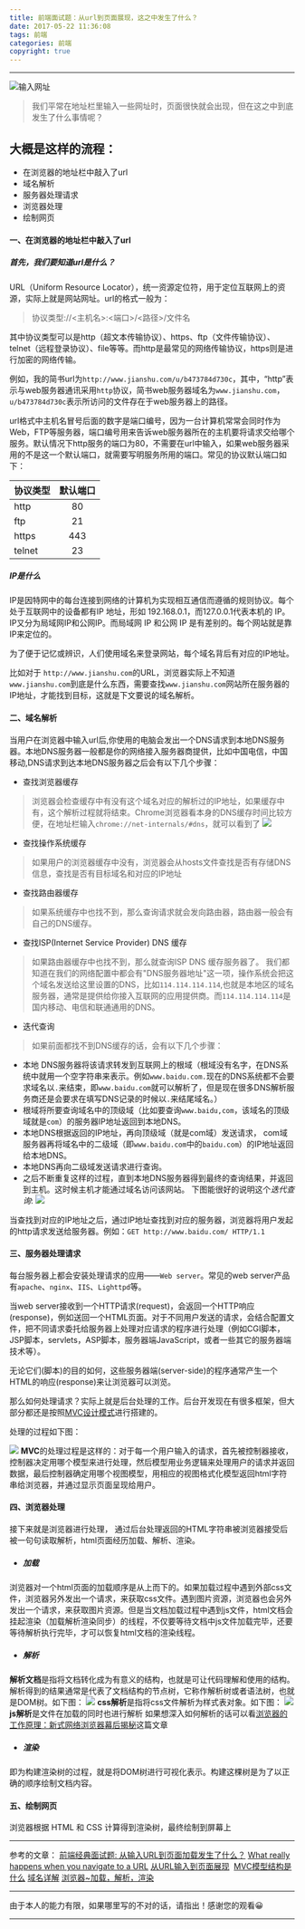 ```yaml
---
title: 前端面试题：从url到页面展现，这之中发生了什么？
date: 2017-05-22 11:36:08
tags: 前端 
categories: 前端
copyright: true
---
```


-------

![输入网址](http://upload-images.jianshu.io/upload_images/5308475-252af260aa56871a.jpg?imageMogr2/auto-orient/strip%7CimageView2/2/w/1240)

> 我们平常在地址栏里输入一些网址时，页面很快就会出现，但在这之中到底发生了什么事情呢？


<!--more-->


## 大概是这样的流程：
- 在浏览器的地址栏中敲入了url
- 域名解析
- 服务器处理请求
- 浏览器处理
- 绘制网页


#### 一、在浏览器的地址栏中敲入了url
##### 首先，我们要知道url是什么？
URL（Uniform Resource Locator），统一资源定位符，用于定位互联网上的资源，实际上就是网站网址。url的格式一般为：
>协议类型://<主机名>:<端口>/<路径>/文件名

其中协议类型可以是http（超文本传输协议）、https、ftp（文件传输协议）、telnet（远程登录协议）、file等等。而http是最常见的网络传输协议，https则是进行加密的网络传输。

例如，我的简书url为`http://www.jianshu.com/u/b473784d730c`，其中，“http”表示与web服务器通讯采用`http`协议，简书web服务器域名为`www.jianshu.com`，`u/b473784d730c`表示所访问的文件存在于web服务器上的路径。

url格式中主机名冒号后面的数字是端口编号，因为一台计算机常常会同时作为Web，FTP等服务器，端口编号用来告诉web服务器所在的主机要将请求交给哪个服务。默认情况下http服务的端口为80，不需要在url中输入，如果web服务器采用的不是这一个默认端口，就需要写明服务所用的端口。常见的协议默认端口如下：

|协议类型|默认端口|
| --- | :---: |
| http | 80|
| ftp | 21 |
| https | 443 |
|telnet| 23|

##### IP是什么
IP是因特网中的每台连接到网络的计算机为实现相互通信而遵循的规则协议。每个处于互联网中的设备都有IP 地址，形如 192.168.0.1，而127.0.0.1代表本机的 IP。IP又分为局域网IP和公网IP。而局域网 IP 和公网 IP 是有差别的。每个网站就是靠IP来定位的。

为了便于记忆或辨识，人们使用域名来登录网站，每个域名背后有对应的IP地址。

比如对于 `http://www.jianshu.com`的URL，浏览器实际上不知道 `www.jianshu.com`到底是什么东西，需要查找`www.jianshu.com`网站所在服务器的IP地址，才能找到目标，这就是下文要说的域名解析。

#### 二、域名解析
当用户在浏览器中输入url后,你使用的电脑会发出一个DNS请求到本地DNS服务器。本地DNS服务器一般都是你的网络接入服务器商提供，比如中国电信，中国移动,DNS请求到达本地DNS服务器之后会有以下几个步骤：

* 查找浏览器缓存

>浏览器会检查缓存中有没有这个域名对应的解析过的IP地址，如果缓存中有，这个解析过程就将结束。Chrome浏览器看本身的DNS缓存时间比较方便，在地址栏输入`chrome://net-internals/#dns`，就可以看到了
![](http://upload-images.jianshu.io/upload_images/5308475-1edd5a71a8c33fd7.png?imageMogr2/auto-orient/strip%7CimageView2/2/w/1240)




* 查找操作系统缓存

>如果用户的浏览器缓存中没有，浏览器会从hosts文件查找是否有存储DNS信息，查找是否有目标域名和对应的IP地址

* 查找路由器缓存

>如果系统缓存中也找不到，那么查询请求就会发向路由器，路由器一般会有自己的DNS缓存。

* 查找ISP(Internet Service Provider) DNS 缓存

> 如果路由器缓存中也找不到，那么就查询ISP DNS 缓存服务器了。
我们都知道在我们的网络配置中都会有"DNS服务器地址"这一项，操作系统会把这个域名发送给这里设置的DNS，比如`114.114.114.114`,也就是本地区的域名服务器，通常是提供给你接入互联网的应用提供商。而`114.114.114.114`是国内移动、电信和联通通用的DNS。

* 迭代查询

>如果前面都找不到DNS缓存的话，会有以下几个步骤：

* 本地 DNS服务器将该请求转发到互联网上的根域（根域没有名字，在DNS系统中就用一个空字符串来表示。例如`www.baidu.com.`现在的DNS系统都不会要求域名以`.`来结束，即`www.baidu.com`就可以解析了，但是现在很多DNS解析服务商还是会要求在填写DNS记录的时候以`.`来结尾域名。）
* 根域将所要查询域名中的顶级域（比如要查询`www.baidu,com`，该域名的顶级域就是`com`）的服务器IP地址返回到本地DNS。
* 本地DNS根据返回的IP地址，再向顶级域（就是com域）发送请求， com域服务器再将域名中的二级域（即`www.baidu.com`中的`baidu.com`）的IP地址返回给本地DNS。
* 本地DNS再向二级域发送请求进行查询。
* 之后不断重复这样的过程，直到本地DNS服务器得到最终的查询结果，并返回到主机。这时候主机才能通过域名访问该网站。
下图能很好的说明这个*迭代查询*:
![](http://upload-images.jianshu.io/upload_images/5308475-cf58e66c93c1f2ec.gif?imageMogr2/auto-orient/strip)

当查找到对应的IP地址之后，通过IP地址查找到对应的服务器，浏览器将用户发起的http请求发送给服务器。例如：`GET http://www.baidu.com/ HTTP/1.1`
#### 三、服务器处理请求
 每台服务器上都会安装处理请求的应用——`Web server`。常见的web server产品有`apache`、`nginx`、`IIS`、`Lighttpd`等。

当web server接收到一个HTTP请求(request)，会返回一个HTTP响应(response)，例如送回一个HTML页面。对于不同用户发送的请求，会结合配置文件，把不同请求委托给服务器上处理对应请求的程序进行处理（例如CGI脚本，JSP脚本，servlets，ASP脚本，服务器端JavaScript，或者一些其它的服务器端技术等）。

无论它们(脚本)的目的如何，这些服务器端(server-side)的程序通常产生一个HTML的响应(response)来让浏览器可以浏览。

那么如何处理请求？实际上就是后台处理的工作。后台开发现在有很多框架，但大部分都还是按照[MVC设计模式](https://zh.wikipedia.org/wiki/MVC)进行搭建的。

 处理的过程如下图：

![](http://upload-images.jianshu.io/upload_images/5308475-d45e8967170041f2.png?imageMogr2/auto-orient/strip%7CimageView2/2/w/1240)
**MVC**的处理过程是这样的：对于每一个用户输入的请求，首先被控制器接收，控制器决定用哪个模型来进行处理，然后模型用业务逻辑来处理用户的请求并返回数据，最后控制器确定用哪个视图模型，用相应的视图格式化模型返回html字符串给浏览器，并通过显示页面呈现给用户。

#### 四、浏览器处理
接下来就是浏览器进行处理， 通过后台处理返回的HTML字符串被浏览器接受后被一句句读取解析，html页面经历加载、解析、渲染。

* ##### 加载
 浏览器对一个html页面的加载顺序是从上而下的。如果加载过程中遇到外部css文件，浏览器另外发出一个请求，来获取css文件。遇到图片资源，浏览器也会另外发出一个请求，来获取图片资源。但是当文档加载过程中遇到js文件，html文档会挂起渲染（加载解析渲染同步）的线程，不仅要等待文档中js文件加载完毕，还要等待解析执行完毕，才可以恢复html文档的渲染线程。

*  ##### 解析
**解析文档**是指将文档转化成为有意义的结构，也就是可让代码理解和使用的结构。解析得到的结果通常是代表了文档结构的节点树，它称作解析树或者语法树，也就是DOM树。如下图：
![](http://upload-images.jianshu.io/upload_images/5308475-3817847173a249ef.gif?imageMogr2/auto-orient/strip)
**css解析**是指将css文件解析为样式表对象。如下图：
![](http://upload-images.jianshu.io/upload_images/5308475-810853491150d1ed.png?imageMogr2/auto-orient/strip%7CimageView2/2/w/1240)
**js解析**是文件在加载的同时也进行解析
如果想深入如何解析的话可以看[浏览器的工作原理：新式网络浏览器幕后揭秘](https://www.html5rocks.com/zh/tutorials/internals/howbrowserswork/#Parsing_general)这篇文章

* ##### 渲染
即为构建渲染树的过程，就是将DOM树进行可视化表示。构建这棵树是为了以正确的顺序绘制文档内容。

#### 五、绘制网页

浏览器根据 HTML 和 CSS 计算得到渲染树，最终绘制到屏幕上

---

参考的文章：
[前端经典面试题: 从输入URL到页面加载发生了什么？](https://segmentfault.com/a/1190000006879700)
[What really happens when you navigate to a URL](http://igoro.com/archive/what-really-happens-when-you-navigate-to-a-url/)
[从URL输入到页面展现](http://book.jirengu.com/jrg-team/frontend-knowledge-ppt/www/%E5%89%8D%E7%AB%AF%E5%85%A5%E9%97%A8-%E4%BB%8E%20URL%E8%BE%93%E5%85%A5%E5%88%B0%E9%A1%B5%E9%9D%A2%E5%B1%95%E7%8E%B0.html#/)
 [MVC模型结构是什么](http://blog.csdn.net/nawuyao/article/details/50386409)
[域名详解](http://weizhifeng.net/talking-about-domain.html)
[浏览器~加载，解析，渲染](http://www.jianshu.com/p/e141d1543143)

---

由于本人的能力有限，如果哪里写的不对的话，请指出！感谢您的观看😀

---

